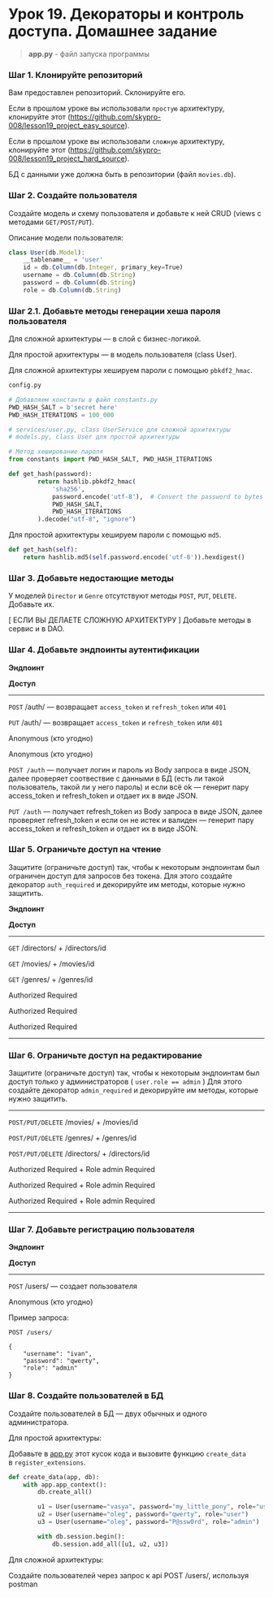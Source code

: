 # Урок 19. Декораторы и контроль доступа. Домашнее задание <br>

> **app.py** - файл запуска программы <br>

### Шаг 1. Клонируйте репозиторий

Вам предоставлен репозиторий. Склонируйте его.

Если в прошлом уроке вы использовали `простую` архитектуру, клонируйте этот (https://github.com/skypro-008/lesson19_project_easy_source).

Если в прошлом уроке вы использовали `сложную` архитектуру, клонируйте этот (https://github.com/skypro-008/lesson19_project_hard_source).

БД с данными уже должна быть в репозитории (файл `movies.db`).

### Шаг 2. Создайте пользователя

Создайте модель и схему пользователя и добавьте к ней CRUD (views с методами `GET/POST/PUT`). 

Описание модели пользователя:

```jsx
class User(db.Model):
	__tablename__ = 'user'
	id = db.Column(db.Integer, primary_key=True)
	username = db.Column(db.String)
	password = db.Column(db.String)
	role = db.Column(db.String)
```

### Шаг 2.1. Добавьте методы генерации хеша пароля пользователя

Для сложной архитектуры — в слой с бизнес-логикой.

Для простой архитектуры — в модель пользователя (class User).

Для сложной архитектуры хешируем пароли с помощью `pbkdf2_hmac`.

```python
config.py

# Добавляем константы в файл constants.py
PWD_HASH_SALT = b'secret here'
PWD_HASH_ITERATIONS = 100_000

# services/user.py, class UserService для сложной архитектуры
# models.py, class User для простой архитектуры

# Метод хеширование пароля
from constants import PWD_HASH_SALT, PWD_HASH_ITERATIONS

def get_hash(password):
        return hashlib.pbkdf2_hmac(
            'sha256',
            password.encode('utf-8'),  # Convert the password to bytes
            PWD_HASH_SALT,
            PWD_HASH_ITERATIONS
        ).decode("utf-8", "ignore")
```

Для простой архитектуры хешируем пароли с помощью `md5`.

```python
def get_hash(self):
	return hashlib.md5(self.password.encode('utf-8')).hexdigest()
```

### Шаг 3. Добавьте недостающие методы

У моделей `Director` и `Genre` отсутствуют методы `POST`, `PUT`, `DELETE`. Добавьте их. 

[ ЕСЛИ ВЫ ДЕЛАЕТЕ СЛОЖНУЮ АРХИТЕКТУРУ ] Добавьте методы в сервис и в DAO.

### Шаг 4. Добавьте эндпоинты аутентификации

**Эндпоинт**

**Доступ**

---

`POST` /auth/ — возвращает `access_token` и `refresh_token` или `401`

`PUT` /auth/ — возвращает `access_token` и `refresh_token` или `401`

Anonymous (кто угодно)

Anonymous (кто угодно)

`POST /auth` — получает логин и пароль из Body запроса в виде JSON, далее проверяет соотвествие с данными в БД (есть ли такой пользователь, такой ли у него пароль)
и если всё оk — генерит пару access_token и refresh_token и отдает их в виде JSON.

`PUT /auth` — получает refresh_token из Body запроса в виде JSON, далее проверяет refresh_token и если он не истек и валиден — генерит пару access_token и refresh_token и отдает их в виде JSON.

### **Шаг 5. Ограничьте доступ на чтение**

Защитите (ограничьте доступ) так, чтобы к некоторым эндпоинтам был ограничен доступ для запросов без токена. Для этого создайте декоратор `auth_required` и декорируйте им методы, которые нужно защитить.

**Эндпоинт**

**Доступ**

---

`GET` /directors/ + /directors/id

`GET` /movies/ + /movies/id

`GET` /genres/ + /genres/id

Authorized Required

Authorized Required

Authorized Required

---

### Шаг 6. Ограничьте доступ на редактирование

Защитите (ограничьте доступ) так, чтобы к некоторым эндпоинтам был доступ только у администраторов ( `user.role == admin` ) Для этого создайте декоратор `admin_required` и декорируйте им  методы, которые нужно защитить.

---

`POST/PUT/DELETE`  /movies/ + /movies/id

`POST/PUT/DELETE`  /genres/ + /genres/id

`POST/PUT/DELETE`  /directors/ + /directors/id

Authorized Required + Role admin Required

Authorized Required + Role admin Required

Authorized Required + Role admin Required

---

### Шаг 7. Добавьте регистрацию пользователя

**Эндпоинт**

**Доступ**

---

`POST` /users/ — создает пользователя

Anonymous (кто угодно)

Пример запроса:

```
POST /users/

{
	"username": "ivan",
	"password": "qwerty",
	"role": "admin"
}
```

### Шаг 8. Создайте  пользователей в БД

Создайте  пользователей в БД — двух обычных и одного администратора.

Для простой архитектуры:

Добавьте в [app.py](http://app.py) этот кусок кода и вызовите функцию `create_data` в `register_extensions`.

```python
def create_data(app, db):
    with app.app_context():
        db.create_all()

        u1 = User(username="vasya", password="my_little_pony", role="user")
        u2 = User(username="oleg", password="qwerty", role="user")
        u3 = User(username="oleg", password="P@ssw0rd", role="admin")

        with db.session.begin():
            db.session.add_all([u1, u2, u3])
```

Для сложной архитектуры:

Создайте пользователей через запрос к api POST /users/, используя postman